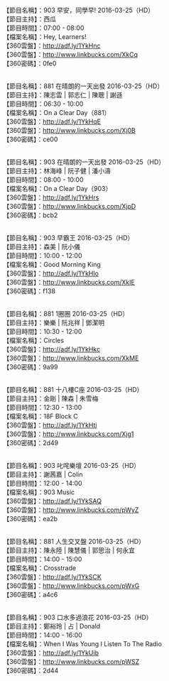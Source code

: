 <br>【節目名稱】：903 早安，同學早! 2016-03-25（HD）
<br>【節目主持】：西瓜
<br>【節目時間】：07:00 - 08:00
<br>【檔案名稱】：Hey, Learners!
<br>【360雲盤】：http://adf.ly/1YkHnc
<br>【360雲盤】：http://www.linkbucks.com/XkCq
<br>【360密碼】：0fe0

<br>【節目名稱】：881 在晴朗的一天出發 2016-03-25（HD）
<br>【節目主持】：陳志雲 | 郭志仁 | 陳聰 | 謝遜
<br>【節目時間】：06:30 - 10:00
<br>【檔案名稱】：On a Clear Day（881）
<br>【360雲盤】：http://adf.ly/1YkHqE
<br>【360雲盤】：http://www.linkbucks.com/Xj0B
<br>【360密碼】：ce00

<br>【節目名稱】：903 在晴朗的一天出發 2016-03-25（HD）
<br>【節目主持】：林海峰 | 阮子健 | 潘小濤
<br>【節目時間】：08:00 - 10:00
<br>【檔案名稱】：On a Clear Day（903）
<br>【360雲盤】：http://adf.ly/1YkHrs
<br>【360雲盤】：http://www.linkbucks.com/XjpD
<br>【360密碼】：bcb2

<br>【節目名稱】：903 早霸王 2016-03-25（HD）
<br>【節目主持】：森美 | 阮小儀
<br>【節目時間】：10:00 - 12:00
<br>【檔案名稱】：Good Morning King
<br>【360雲盤】：http://adf.ly/1YkHlo
<br>【360雲盤】：http://www.linkbucks.com/XkIE
<br>【360密碼】：f138

<br>【節目名稱】：881 1圈圈 2016-03-25（HD）
<br>【節目主持】：樂樂 | 阮兆祥 | 鄧潔明
<br>【節目時間】：10:30 - 12:00
<br>【檔案名稱】：Circles
<br>【360雲盤】：http://adf.ly/1YkHkc
<br>【360雲盤】：http://www.linkbucks.com/XkME
<br>【360密碼】：9a99

<br>【節目名稱】：881 十八樓C座 2016-03-25（HD）
<br>【節目主持】：金剛 | 陳森 | 朱雪梅
<br>【節目時間】：12:30 - 13:00
<br>【檔案名稱】：18F Block C
<br>【360雲盤】：http://adf.ly/1YkHti
<br>【360雲盤】：http://www.linkbucks.com/Xjg1
<br>【360密碼】：2d49

<br>【節目名稱】：903 叱咤樂壇 2016-03-25（HD）
<br>【節目主持】：謝茜嘉 | Colin
<br>【節目時間】：12:00 - 14:00
<br>【檔案名稱】：903 Music
<br>【360雲盤】：http://adf.ly/1YkSAQ
<br>【360雲盤】：http://www.linkbucks.com/pWyZ
<br>【360密碼】：ea2b

<br>【節目名稱】：881 人生交叉盤 2016-03-25（HD）
<br>【節目主持】：陳永陸 | 陳慧儀 | 郭思治 | 何永宜
<br>【節目時間】：14:00 - 15:00
<br>【檔案名稱】：Crosstrade
<br>【360雲盤】：http://adf.ly/1YkSCK
<br>【360雲盤】：http://www.linkbucks.com/pWxG
<br>【360密碼】：a4c6

<br>【節目名稱】：903 口水多過浪花 2016-03-25（HD）
<br>【節目主持】：鄭裕玲 | 占 | Donald
<br>【節目時間】：14:00 - 16:00
<br>【檔案名稱】：When I Was Young I Listen To The Radio
<br>【360雲盤】：http://adf.ly/1YkUib
<br>【360雲盤】：http://www.linkbucks.com/pWSZ
<br>【360密碼】：2d44
